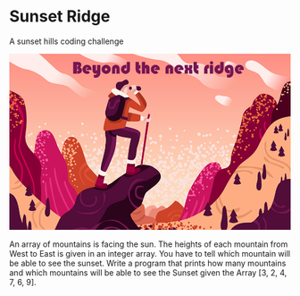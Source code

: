 # Sunset Ridge
A sunset hills coding challenge

![Image of Yaktocat](https://github.com/elbiesmith/sunsetridge/blob/main/img/sunsetridge.jpg)
 
An array of mountains is facing the sun. The heights of each mountain from West to East is 
given in an integer array. You have to tell which mountain will be able to see the sunset. Write a program that prints 
how many mountains and which mountains will be able to see the Sunset given the Array [3, 2, 4, 7, 6, 9].
